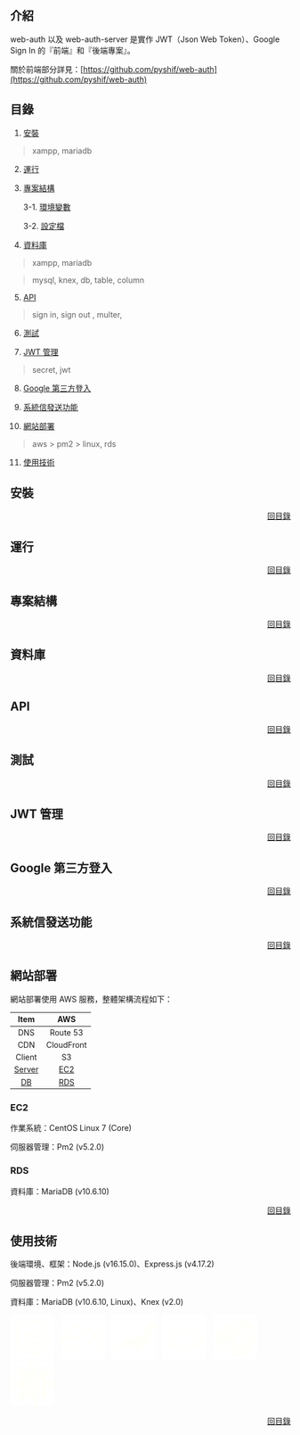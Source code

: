 ## 介紹

web-auth 以及 web-auth-server 是實作 JWT（Json Web Token）、Google Sign In 的『前端』和『後端專案』。

關於前端部分詳見：[https://github.com/pyshif/web-auth](https://github.com/pyshif/web-auth)

## 目錄

1. [安裝](#安裝)

> xampp, mariadb

2. [運行](#運行)

3. [專案結構](#專案結構)

    3-1. [環境變數](#環境變數)

    3-2. [設定檔](#設定檔)

4. [資料庫](#資料庫)

> xampp, mariadb

> mysql, knex, db, table, column

5. [API](#api)

> sign in, sign out , multer, 

6. [測試](#測試)

7. [JWT 管理](#jwt-管理)

> secret, jwt

8. [Google 第三方登入](#google-第三方登入)

9. [系統信發送功能](#系統信發送功能)

10. [網站部署](#網站部署)

> aws > pm2 > linux, rds

11. [使用技術](#使用技術)

## 安裝

<p align="right">
    <a href="#目錄">回目錄</a>
</p>

## 運行

<p align="right">
    <a href="#目錄">回目錄</a>
</p>

## 專案結構

<p align="right">
    <a href="#目錄">回目錄</a>
</p>

## 資料庫

<p align="right">
    <a href="#目錄">回目錄</a>
</p>

## API

<p align="right">
    <a href="#目錄">回目錄</a>
</p>

## 測試

<p align="right">
    <a href="#目錄">回目錄</a>
</p>

## JWT 管理

<p align="right">
    <a href="#目錄">回目錄</a>
</p>

## Google 第三方登入

<p align="right">
    <a href="#目錄">回目錄</a>
</p>

## 系統信發送功能

<p align="right">
    <a href="#目錄">回目錄</a>
</p>

## 網站部署

網站部署使用 AWS 服務，整體架構流程如下：

| Item | AWS |
|:----:|:---:|
| DNS | Route 53 |
| CDN | CloudFront |
| Client | S3 |
| <ins>Server</ins> | <ins>EC2</ins> |
| <ins>DB</ins> | <ins>RDS</ins> |

### EC2

作業系統：CentOS Linux 7 (Core)

伺服器管理：Pm2 (v5.2.0)

### RDS

資料庫：MariaDB (v10.6.10)


<p align="right">
    <a href="#目錄">回目錄</a>
</p>

## 使用技術

後端環境、框架：Node.js (v16.15.0)、Express.js (v4.17.2)

伺服器管理：Pm2 (v5.2.0)

資料庫：MariaDB (v10.6.10, Linux)、Knex (v2.0)

[![node-js](readme/node-js.svg)](https://nodejs.org/en/)&ensp;
[![express-js](readme/express-js.svg)](https://expressjs.com)&ensp;
[![mariadb](readme/mariadb.svg)](https://mariadb.org)&ensp;
[![aws](readme/aws.svg)](https://aws.amazon.com)&ensp;
[![pm2](readme/pm2.svg)](https://pm2.keymetrics.io)&ensp;
[![knex](readme/knex-js.svg)](https://knexjs.org)&ensp;

<p align="right">
    <a href="#目錄">回目錄</a>
</p>
